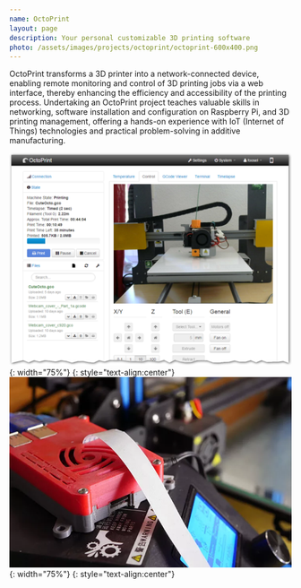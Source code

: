 ```yaml
---
name: OctoPrint
layout: page
description: Your personal customizable 3D printing software
photo: /assets/images/projects/octoprint/octoprint-600x400.png
---
```


OctoPrint transforms a 3D printer into a network-connected device, enabling remote monitoring and control of 3D printing jobs via a web interface, thereby enhancing the efficiency and accessibility of the printing process. Undertaking an OctoPrint project teaches valuable skills in networking, software installation and configuration on Raspberry Pi, and 3D printing management, offering a hands-on experience with IoT (Internet of Things) technologies and practical problem-solving in additive manufacturing.

![Alt text](../assets/images/projects/octoprint/control-tab.png){: width="75%"}
{: style="text-align:center"}
![Alt text](../assets/images/projects/octoprint/Raspberry-Pi-Octoprint-no-wm.webp){: width="75%"}
{: style="text-align:center"}